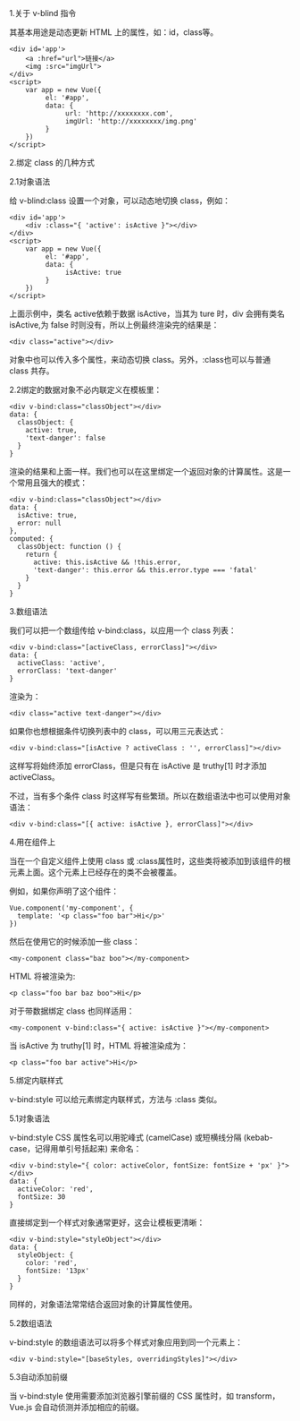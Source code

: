 1.关于 v-blind 指令

其基本用途是动态更新 HTML 上的属性，如：id，class等。
    
    <div id='app'>
        <a :href="url">链接</a>
        <img :src="imgUrl">
    </div>
    <script>
        var app = new Vue({
             el: '#app',
             data: {
                  url: 'http://xxxxxxxx.com',
                  imgUrl: 'http://xxxxxxxx/img.png'
             }
        })
    </script>

2.绑定 class 的几种方式

2.1对象语法

给 v-blind:class 设置一个对象，可以动态地切换 class，例如：

    <div id='app'>
        <div :class="{ 'active': isActive }"></div>
    </div>
    <script>
        var app = new Vue({
             el: '#app',
             data: {
                  isActive: true
             }
        })
    </script>
    
上面示例中，类名 active依赖于数据 isActive，当其为 ture 时，div 会拥有类名 isActive,为 false 时则没有，所以上例最终渲染完的结果是：

    <div class="active"></div>
对象中也可以传入多个属性，来动态切换 class。另外，:class也可以与普通 class 共存。 

2.2绑定的数据对象不必内联定义在模板里：

    <div v-bind:class="classObject"></div>
    data: {
      classObject: {
        active: true,
        'text-danger': false
      }
    }
渲染的结果和上面一样。我们也可以在这里绑定一个返回对象的计算属性。这是一个常用且强大的模式：

    <div v-bind:class="classObject"></div>
    data: {
      isActive: true,
      error: null
    },
    computed: {
      classObject: function () {
        return {
          active: this.isActive && !this.error,
          'text-danger': this.error && this.error.type === 'fatal'
        }
      }
    }
3.数组语法

我们可以把一个数组传给 v-bind:class，以应用一个 class 列表：

    <div v-bind:class="[activeClass, errorClass]"></div>
    data: {
      activeClass: 'active',
      errorClass: 'text-danger'
    }
渲染为：

    <div class="active text-danger"></div>
如果你也想根据条件切换列表中的 class，可以用三元表达式：

    <div v-bind:class="[isActive ? activeClass : '', errorClass]"></div>
这样写将始终添加 errorClass，但是只有在 isActive 是 truthy[1] 时才添加 activeClass。

不过，当有多个条件 class 时这样写有些繁琐。所以在数组语法中也可以使用对象语法：

    <div v-bind:class="[{ active: isActive }, errorClass]"></div>
    
4.用在组件上

当在一个自定义组件上使用 class 或 :class属性时，这些类将被添加到该组件的根元素上面。这个元素上已经存在的类不会被覆盖。

例如，如果你声明了这个组件：
    
    Vue.component('my-component', {
      template: '<p class="foo bar">Hi</p>'
    })
然后在使用它的时候添加一些 class：

    <my-component class="baz boo"></my-component>
    
HTML 将被渲染为:

    <p class="foo bar baz boo">Hi</p>
对于带数据绑定 class 也同样适用：

    <my-component v-bind:class="{ active: isActive }"></my-component>
当 isActive 为 truthy[1] 时，HTML 将被渲染成为：

    <p class="foo bar active">Hi</p>
    
5.绑定内联样式

v-bind:style 可以给元素绑定内联样式，方法与 :class 类似。

5.1对象语法

v-bind:style CSS 属性名可以用驼峰式 (camelCase) 或短横线分隔 (kebab-case，记得用单引号括起来) 来命名：

    <div v-bind:style="{ color: activeColor, fontSize: fontSize + 'px' }"></div>
    data: {
      activeColor: 'red',
      fontSize: 30
    }
    
直接绑定到一个样式对象通常更好，这会让模板更清晰：

    <div v-bind:style="styleObject"></div>
    data: {
      styleObject: {
        color: 'red',
        fontSize: '13px'
      }
    }
同样的，对象语法常常结合返回对象的计算属性使用。

5.2数组语法

v-bind:style 的数组语法可以将多个样式对象应用到同一个元素上：

    <div v-bind:style="[baseStyles, overridingStyles]"></div>
5.3自动添加前缀

当 v-bind:style 使用需要添加浏览器引擎前缀的 CSS 属性时，如 transform，Vue.js 会自动侦测并添加相应的前缀。
